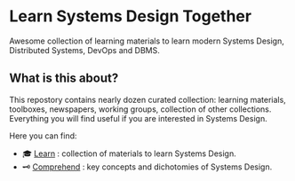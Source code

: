 # Learn Systems Design Together

Awesome collection of learning materials to learn modern Systems Design, Distributed Systems, DevOps and DBMS.

## What is this about?

This repostory contains nearly dozen curated collection: learning materials, toolboxes, newspapers, working groups, collection of other collections. Everything you will find useful if you are interested in Systems Design.

Here you can find:

- :mortar_board: [Learn](./learn.md) : collection of materials to learn Systems Design.
- :old_key: [Comprehend](./concepts.md) : key concepts and dichotomies of Systems Design.
